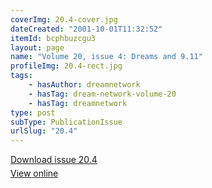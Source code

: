 ```yaml
---
coverImg: 20.4-cover.jpg
dateCreated: "2001-10-01T11:32:52"
itemId: bcphbuzcgu3
layout: page
name: "Volume 20, issue 4: Dreams and 9.11"
profileImg: 20.4-rect.jpg
tags:
    - hasAuthor: dreamnetwork
    - hasTag: dream-network-volume-20
    - hasTag: dreamnetwork
type: post
subType: PublicationIssue
urlSlug: "20.4"
---
```


<p style="margin-block-end: 5px; margin-block-start: 5px;"><a href="../files/pdfs/Volume_20/20.4_dreams_and_911.pdf" download="">Download issue 20.4</a></p><p style="margin-block-end: 5px; margin-block-start: 5px;"><a href="../files/pdfs/Volume_20/20.4_dreams_and_911.pdf">View online</a></p>
